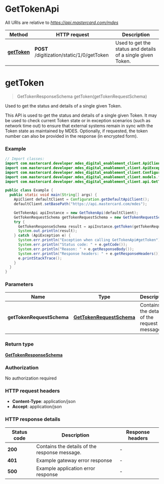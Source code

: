 # GetTokenApi

All URIs are relative to *https://api.mastercard.com/mdes*

| Method | HTTP request | Description |
|------------- | ------------- | -------------|
| [**getToken**](GetTokenApi.md#getToken) | **POST** /digitization/static/1/0/getToken | Used to get the status and details of a single given Token. |


<a id="getToken"></a>
# **getToken**
> GetTokenResponseSchema getToken(getTokenRequestSchema)

Used to get the status and details of a single given Token.

This API is used to get the status and details of a single given Token. It may be used to check current Token state or in exception scenarios (such as network time out) to ensure that external systems remain in sync with the Token state as maintained by MDES. Optionally, if requested, the token number can also be provided in the response (in encrypted form). 

### Example
```java
// Import classes:
import com.mastercard.developer.mdes_digital_enablement_client.ApiClient;
import com.mastercard.developer.mdes_digital_enablement_client.ApiException;
import com.mastercard.developer.mdes_digital_enablement_client.Configuration;
import com.mastercard.developer.mdes_digital_enablement_client.models.*;
import com.mastercard.developer.mdes_digital_enablement_client.api.GetTokenApi;

public class Example {
  public static void main(String[] args) {
    ApiClient defaultClient = Configuration.getDefaultApiClient();
    defaultClient.setBasePath("https://api.mastercard.com/mdes");

    GetTokenApi apiInstance = new GetTokenApi(defaultClient);
    GetTokenRequestSchema getTokenRequestSchema = new GetTokenRequestSchema(); // GetTokenRequestSchema | Contains the details of the request message. 
    try {
      GetTokenResponseSchema result = apiInstance.getToken(getTokenRequestSchema);
      System.out.println(result);
    } catch (ApiException e) {
      System.err.println("Exception when calling GetTokenApi#getToken");
      System.err.println("Status code: " + e.getCode());
      System.err.println("Reason: " + e.getResponseBody());
      System.err.println("Response headers: " + e.getResponseHeaders());
      e.printStackTrace();
    }
  }
}
```

### Parameters

| Name | Type | Description  | Notes |
|------------- | ------------- | ------------- | -------------|
| **getTokenRequestSchema** | [**GetTokenRequestSchema**](GetTokenRequestSchema.md)| Contains the details of the request message.  | [optional] |

### Return type

[**GetTokenResponseSchema**](GetTokenResponseSchema.md)

### Authorization

No authorization required

### HTTP request headers

 - **Content-Type**: application/json
 - **Accept**: application/json

### HTTP response details
| Status code | Description | Response headers |
|-------------|-------------|------------------|
| **200** | Contains the details of the response message.  |  -  |
| **401** | Example gateway error response  |  -  |
| **500** | Example application error response  |  -  |

